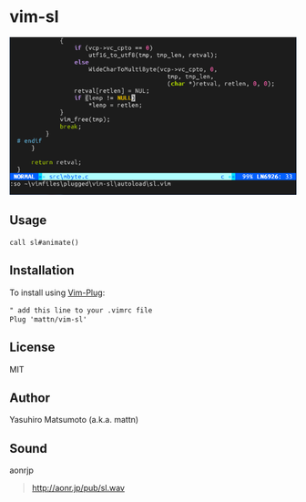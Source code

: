 # vim-sl

![SL](https://raw.githubusercontent.com/mattn/vim-sl/master/screenshot.gif)

## Usage

```vim
call sl#animate()
```

## Installation

To install using [Vim-Plug](https://github.com/junegunn/vim-plug):

```
" add this line to your .vimrc file
Plug 'mattn/vim-sl'
```

## License

MIT

## Author

Yasuhiro Matsumoto (a.k.a. mattn)

## Sound

aonrjp

> http://aonr.jp/pub/sl.wav
